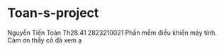 # Toan-s-project
Nguyễn Tiến Toàn Th28.41 2823210021 Phần mềm điều khiển máy tính. Cảm ơn thầy cô đã xem ạ
